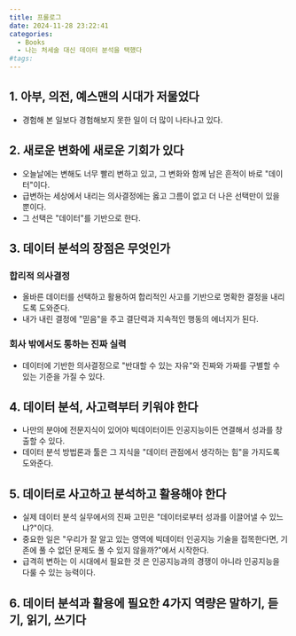 ```yaml
---
title: 프롤로그
date: 2024-11-28 23:22:41
categories:
  - Books
  - 나는 처세술 대신 데이터 분석을 택했다
#tags:
---
```

## 1. 아부, 의전, 예스맨의 시대가 저물었다

- 경험해 본 일보다 경험해보지 못한 일이 더 많이 나타나고 있다.

## 2. 새로운 변화에 새로운 기회가 있다

- 오늘날에는 변해도 너무 빨리 변하고 있고, 그 변화와 함께 남은 흔적이 바로 "데이터"이다.
- 급변하는 세상에서 내리는 의사결정에는 옳고 그름이 없고 더 나은 선택만이 있을 뿐이다.
- 그 선택은 "데이터"를 기반으로 한다.

## 3. 데이터 분석의 장점은 무엇인가

### 합리적 의사결정

- 올바른 데이터를 선택하고 활용하여 합리적인 사고를 기반으로 명확한 결정을 내리도록 도와준다.
- 내가 내린 결정에 "믿음"을 주고 결단력과 지속적인 행동의 에너지가 된다.

### 회사 밖에서도 통하는 진짜 실력

- 데이터에 기반한 의사결정으로 "반대할 수 있는 자유"와 진짜와 가짜를 구별할 수 있는 기준을 가질 수 있다.

## 4. 데이터 분석, 사고력부터 키워야 한다

- 나만의 분야에 전문지식이 있어야 빅데이터이든 인공지능이든 연결해서 성과를 창출할 수 있다.
- 데이터 분석 방법론과 툴은 그 지식을 "데이터 관점에서 생각하는 힘"을 가지도록 도와준다.

## 5. 데이터로 사고하고 분석하고 활용해야 한다

- 실제 데이터 분석 실무에서의 진짜 고민은 "데이터로부터 성과를 이끌어낼 수 있느냐?"이다.
- 중요한 일은 "우리가 잘 알고 있는 영역에 빅데이터 인공지능 기술을 접목한다면, 기존에 풀 수 없던 문제도 풀 수 있지 않을까?"에서 시작한다.
- 급격히 변하는 이 시대에서 필요한 것 은 인공지능과의 경쟁이 아니라 인공지능을 다룰 수 있는 능력이다.

## 6. 데이터 분석과 활용에 필요한 4가지 역량은 말하기, 듣기, 읽기, 쓰기다
